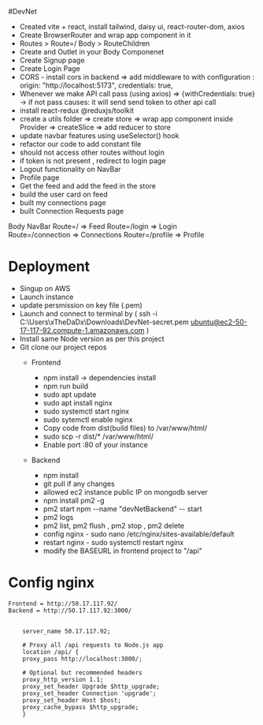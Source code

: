 #DevNet

- Created vite + react, install tailwind, daisy ui, react-router-dom, axios
- Create BrowserRouter and wrap app component in it
- Routes > Route=/ Body > RouteChildren
- Create and Outlet in your Body Componenet
- Create Signup page
- Create Login Page
- CORS - install cors in backend => add middleware to with configuration : origin: "http://localhost:5173", credentials: true, 
- Whenever we make API call pass (using axios) => {withCredentials: true}   -> if not pass causes: it will send send token to other api call
- install react-redux @reduxjs/toolkit
- create a utils folder => create store => wrap app component inside Provider => createSlice => add reducer to store
- update navbar features using useSelector() hook
- refactor our code to add constant file 
- should not access other routes without login
- if token is not present , redirect to login page
- Logout functionality on NavBar
- Profile page
- Get the feed and add the feed in the store
- build the user card on feed
- built my connections page
- built Connection Requests page









Body
    NavBar
    Route=/ => Feed 
    Route=/login => Login  
    Route=/connection => Connections
    Router=/profile => Profile





# Deployment

- Singup on AWS
- Launch instance
- update persmission on key file (.pem)
- Launch and connect to terminal by ( ssh -i C:\Users\xTheDaDx\Downloads\DevNet-secret.pem ubuntu@ec2-50-17-117-92.compute-1.amazonaws.com )
- Install same Node version as per this project
- Git clone our project repos
    - Frontend 
        - npm install -> dependencies install
        - npm run build
        - sudo apt update  
        - sudo apt install nginx  
        - sudo systemctl start nginx
        - sudo sytemctl enable nginx
        - Copy code from dist(build files) to /var/www/html/
        - sudo scp -r dist/* /var/www/html/
        - Enable port :80 of your instance

    - Backend 
        - npm install 
        - git pull if any changes
        - allowed ec2 instance public IP on mongodb server
        - npm install pm2 -g
        - pm2 start npm --name "devNetBackend" -- start
        - pm2 logs
        - pm2 list, pm2 flush <name> , pm2 stop <name>, pm2 delete <name>
        - config nginx - sudo nano /etc/nginx/sites-available/default
        - restart nginx - sudo systemctl restart nginx
        - modify the BASEURL in frontend project to "/api"

# Config nginx    

    Frontend = http://50.17.117.92/
    Backend = http://50.17.117.92:3000/


        server_name 50.17.117.92;

        # Proxy all /api requests to Node.js app
        location /api/ {
        proxy_pass http://localhost:3000/;

        # Optional but recommended headers
        proxy_http_version 1.1;
        proxy_set_header Upgrade $http_upgrade;
        proxy_set_header Connection 'upgrade';
        proxy_set_header Host $host;
        proxy_cache_bypass $http_upgrade;
        }